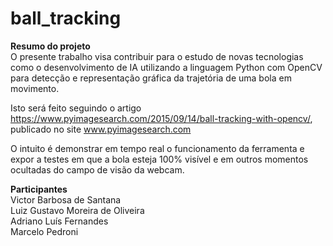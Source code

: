 # ball_tracking

__Resumo do projeto__  
O presente trabalho visa contribuir para o estudo de novas tecnologias como o desenvolvimento de IA utilizando a linguagem Python com OpenCV para detecção e representação gráfica da trajetória de uma bola em movimento. 
  
Isto será feito seguindo o artigo https://www.pyimagesearch.com/2015/09/14/ball-tracking-with-opencv/, publicado no site www.pyimagesearch.com  
  
O intuito é demonstrar em tempo real o funcionamento da ferramenta e expor a testes em que a bola esteja 100% visível e em outros momentos ocultadas do campo de visão da webcam.  
  
__Participantes__  
Victor Barbosa de Santana  
Luiz Gustavo Moreira de Oliveira  
Adriano Luís Fernandes  
Marcelo Pedroni  

